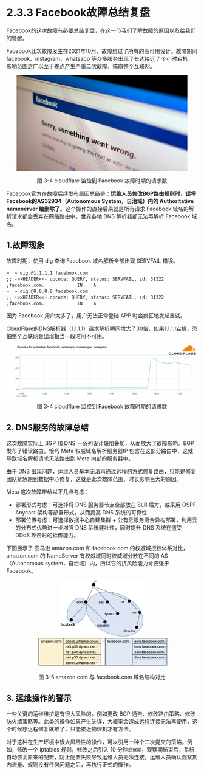 # 2.3.3 Facebook故障总结复盘

Facebook的这次故障有必要总结复盘，在这一节我们了解故障的原因以及给我们的警醒。

Facebook此次故障发生在2021年10月，故障绕过了所有的高可用设计。故障期间facebook、instagram、whatsapp 等众多服务出现了长达接近 7 个小时宕机，影响范围之广以至于差点产生严重二次故障，搞崩整个互联网。

<div  align="center">
	<img src="../assets/facebook-404-error.jpeg" width = "450"  align=center />
	<p>图 3-4 cloudflare 监控到 Facebook 故障时期的请求数 </p>
</div>

Facebook官方在故障后续发布原因总结是：**运维人员修改BGP路由规则时，误将Facebook的AS32934（Autonomous System，自治域）内的 Authoritative nameserver 给删除了**。这个操作的直接后果就是所有请求 Facebook 域名的解析请求都会丢弃在网络路由中，世界各地 DNS 解析器都无法再解析 Facebook 域名。


## 1.故障现象

故障时期，使用 dig 查询 Facebook 域名解析全部出现 SERVFAIL 错误。

```
➜  ~ dig @1.1.1.1 facebook.com
;; ->>HEADER<<- opcode: QUERY, status: SERVFAIL, id: 31322
;facebook.com.            IN    A
➜  ~ dig @8.8.8.8 facebook.com
;; ->>HEADER<<- opcode: QUERY, status: SERVFAIL, id: 31322
;facebook.com.            IN    A
```

因为 Facebook 用户太多了，用户无法正常登陆 APP 时会疯狂地发起重试。

CloudFlare的DNS解析器（1.1.1.1）请求解析瞬间增大了30倍，如果1.1.1.1宕机，恐怕整个互联网会出现相当一段时间不可用。

<div  align="center">
	<img src="../assets/cloudflare-dns.png" width = "580"  align=center />
	<p>图 3-4 cloudflare 监控到 Facebook 故障时期的请求数 </p>
</div>

## 2. DNS服务的故障总结

这次故障实际上 BGP 和 DNS 一系列设计缺陷叠加，从而放大了故障影响。BGP 发布了错误路由，恰巧 Meta 权威域名解析服务器IP 包含在这部分路由中，这就导致域名解析请求无法路由到 Meta 内部的服务器中。

由于 DNS 出现问题，运维人员基本无法再通过远程的方式修复路由，只能是修复团队紧急跑到数据中心修复，这就是此次故障范围、时长影响巨大的原因。

Meta 这次故障带给以下几点考虑：

- 部署形式考虑：可选择将 DNS 服务器节点全部放在 SLB 后方，或采用 OSPF Anycast 架构等部署形式，从而提高 DNS 系统的可靠性
- 部署位置考虑：可选择数据中心自建集群 + 公有云服务混合异构部署，利用云的分布式优势进一步增强 DNS 系统健壮性，同时提升 DNS 系统在遭受 DDoS 攻击时的抵御能力。

下图展示了 亚马逊 amazon.com 和 facebook.com 的权威域授权体系对比，amazon.com 的 NameServer 有权威域同时权威域分散在不同的 AS （Autonomous system，自治域）内，所以它的抗风险能力肯要强于 Facebook。

<div  align="center">
	<img src="../assets/dns-1.png" width = "220"  align=center />
</div>
<div  align="center">
	<img src="../assets/dns-2.png" width = "350"  align=center />
	<p>图 3-5  amazon.com 与 facebook.com 域名结构对比</p>
</div>


## 3. 运维操作的警示

一些关键的运维维护是有很大风险的。例如更改 BGP 通告、修改路由策略、修改防火墙策略等。此类的操作如果产生失误，大概率会造成远程连接无法再使用，这个时候想远程修复就难了，只能接近物理机才有方法。

对于这种在生产环境中很大风险性的操作，可以引用一种个二次提交的策略。例如，修改一个 iptables 规则，修改之后引入 10 分钟`观察期`，观察期结束后，系统自动恢复原来的配置，防止配置失败导致运维人员无法连接。运维人员确认观察期内流量、规则没有任何问题之后，再执行正式的操作。